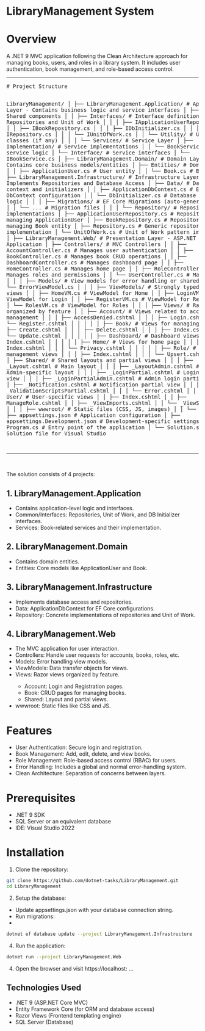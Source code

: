 <h1>LibraryManagement System</h1>

# Overview
A .NET 9 MVC application following the Clean Architecture approach for managing books, users, and roles in a library system. It includes user authentication, book management, and role-based access control.

<hr>
<pre>
# Project Structure

LibraryManagement/
│
├── LibraryManagement.Application/          # Application Layer - Contains business logic and service interfaces
│   ├── Common/                             # Shared components
│   │   ├── Interfaces/                     # Interface definitions for Repositories and Unit of Work
│   │   │   ├── IApplicationUserRepository.cs
│   │   │   ├── IBookRepository.cs
│   │   │   ├── IDbInitializer.cs
│   │   │   ├── IRepository.cs
│   │   │   └── IUnitOfWork.cs
│   │   └── Utility/                        # Utility classes (if any)
│   │
│   └── Services/                           # Service Layer
│       ├── Implementation/                 # Service implementations
│       │   └── BookService.cs              # Book service logic
│       └── Interface/                      # Service interfaces
│           └── IBookService.cs
│
├── LibraryManagement.Domain/               # Domain Layer - Contains core business models/entities
│   ├── Entities/                           # Domain entities
│   │   ├── ApplicationUser.cs              # User entity
│   │   └── Book.cs                         # Book entity
│
├── LibraryManagement.Infrastructure/       # Infrastructure Layer - Implements Repositories and Database Access
│   ├── Data/                               # Database context and initializers
│   │   ├── ApplicationDbContext.cs         # EF Core DbContext configuration
│   │   └── DbInitializer.cs                # Database seeding logic
│   │
│   ├── Migrations/                         # EF Core Migrations (auto-generated files)
│   │   └── ...                             # Migration files
│   │
│   └── Repository/                         # Repository implementations
│       ├── ApplicationUserRepository.cs    # Repository for managing ApplicationUser
│       ├── BookRepository.cs               # Repository for managing Book entity
│       ├── Repository.cs                   # Generic repository implementation
│       └── UnitOfWork.cs                   # Unit of Work pattern implementation
│
├── LibraryManagement.Web/                  # Presentation Layer - ASP.NET MVC Application
│   ├── Controllers/                        # MVC Controllers
│   │   ├── AccountController.cs            # Manages user authentication
│   │   ├── BookController.cs               # Manages book CRUD operations
│   │   ├── DashboardController.cs          # Manages dashboard page
│   │   ├── HomeController.cs               # Manages home page
│   │   ├── RoleController.cs               # Manages roles and permissions
│   │   └── UserController.cs               # Manages users
│   │
│   ├── Models/                             # View models for error handling or shared logic
│   │   └── ErrorViewModel.cs
│   │
│   ├── ViewModels/                         # Strongly typed objects for views
│   │   ├── HomeVM.cs                       # ViewModel for Home
│   │   ├── LoginVM.cs                      # ViewModel for Login
│   │   ├── RegisterVM.cs                   # ViewModel for Registration
│   │   └── RolesVM.cs                      # ViewModel for Roles
│   │
│   ├── Views/                              # Razor views organized by feature
│   │   ├── Account/                        # Views related to account management
│   │   │   ├── AccessDenied.cshtml
│   │   │   ├── Login.cshtml
│   │   │   └── Register.cshtml
│   │   │
│   │   ├── Book/                           # Views for managing books
│   │   │   ├── Create.cshtml
│   │   │   ├── Delete.cshtml
│   │   │   ├── Index.cshtml
│   │   │   └── Update.cshtml
│   │   │
│   │   ├── Dashboard/                      # Dashboard views
│   │   │   └── Index.cshtml
│   │   │
│   │   ├── Home/                           # Views for home page
│   │   │   ├── Index.cshtml
│   │   │   └── Privacy.cshtml
│   │   │
│   │   ├── Role/                           # Role management views
│   │   │   ├── Index.cshtml
│   │   │   └── Upsert.cshtml
│   │   │
│   │   ├── Shared/                         # Shared layouts and partial views
│   │   │   ├── _Layout.cshtml              # Main layout
│   │   │   ├── _LayoutAdmin.cshtml         # Admin-specific layout
│   │   │   ├── _LoginPartial.cshtml        # Login partial view
│   │   │   ├── _LoginPartialAdmin.cshtml   # Admin login partial view
│   │   │   ├── _Notification.cshtml        # Notification partial view
│   │   │   ├── _ValidationScriptsPartial.cshtml
│   │   │   └── Error.cshtml
│   │   │
│   │   └── User/                           # User-specific views
│   │       ├── Index.cshtml
│   │       ├── ManageRole.cshtml
│   │       ├── _ViewImports.cshtml
│   │       └── _ViewStart.cshtml
│   │
│   ├── wwwroot/                            # Static files (CSS, JS, images)
│   │   └── ...
│   │
│   ├── appsettings.json                    # Application configuration
│   ├── appsettings.Development.json        # Development-specific settings
│   └── Program.cs                          # Entry point of the application
│
└── Solution.sln                            # Solution file for Visual Studio

</pre>

<hr>
<br>

The solution consists of 4 projects:
## 1. LibraryManagement.Application
<ul>
    <li>Contains application-level logic and interfaces.</li>
    <li>Common/Interfaces: Repositories, Unit of Work, and DB Initializer interfaces.</li>
    <li>Services: Book-related services and their implementation.</li>
</ul>

## 2. LibraryManagement.Domain
<ul>
    <li>Contains domain entities.</li>
    <li>Entities: Core models like ApplicationUser and Book.</li>
</ul>

## 3. LibraryManagement.Infrastructure
<ul>
    <li>Implements database access and repositories.</li>
    <li>Data: ApplicationDbContext for EF Core configurations.</li>
    <li>Repository: Concrete implementations of repositories and Unit of Work.</li>
</ul>

## 4. LibraryManagement.Web
<ul>
    <li>The MVC application for user interaction.</li>
    <li>Controllers: Handle user requests for accounts, books, roles, etc.</li>
    <li>Models: Error handling view models.</li>
    <li>ViewModels: Data transfer objects for views.</li>
    <li>Views: Razor views organized by feature.</li>
    <ul>
        <li>Account: Login and Registration pages.</li>
        <li>Book: CRUD pages for managing books.</li>
        <li>Shared: Layout and partial views.</li>
    </ul>
    <li>wwwroot: Static files like CSS and JS.</li>
</ul>

# Features
<ul>
    <li>User Authentication: Secure login and registration.</li>
    <li>Book Management: Add, edit, delete, and view books.</li>
    <li>Role Management: Role-based access control (RBAC) for users.</li>
    <li>Error Handling: Includes a global and normal error-handling system.</li>
    <li>Clean Architecture: Separation of concerns between layers.</li>
</ul>

# Prerequisites
<ul>
    <li>.NET 9 SDK</li>
    <li>SQL Server or an equivalent database</li>
    <li>IDE: Visual Studio 2022</li>
</ul>

# Installation

1. Clone the repository:

```bash
git clone https://github.com/dotnet-tasks/LibraryManagement.git
cd LibraryManagement
```

2. Setup the database:
- Update appsettings.json with your database connection string.
- Run migrations:
- 
```bash
dotnet ef database update --project LibraryManagement.Infrastructure
```

4. Run the application:
```bash
dotnet run --project LibraryManagement.Web
```
4. Open the browser and visit https://localhost: ...



## Technologies Used
- .NET 9 (ASP.NET Core MVC)
- Entity Framework Core (for ORM and database access)
- Razor Views (Frontend templating engine)
- SQL Server (Database)

